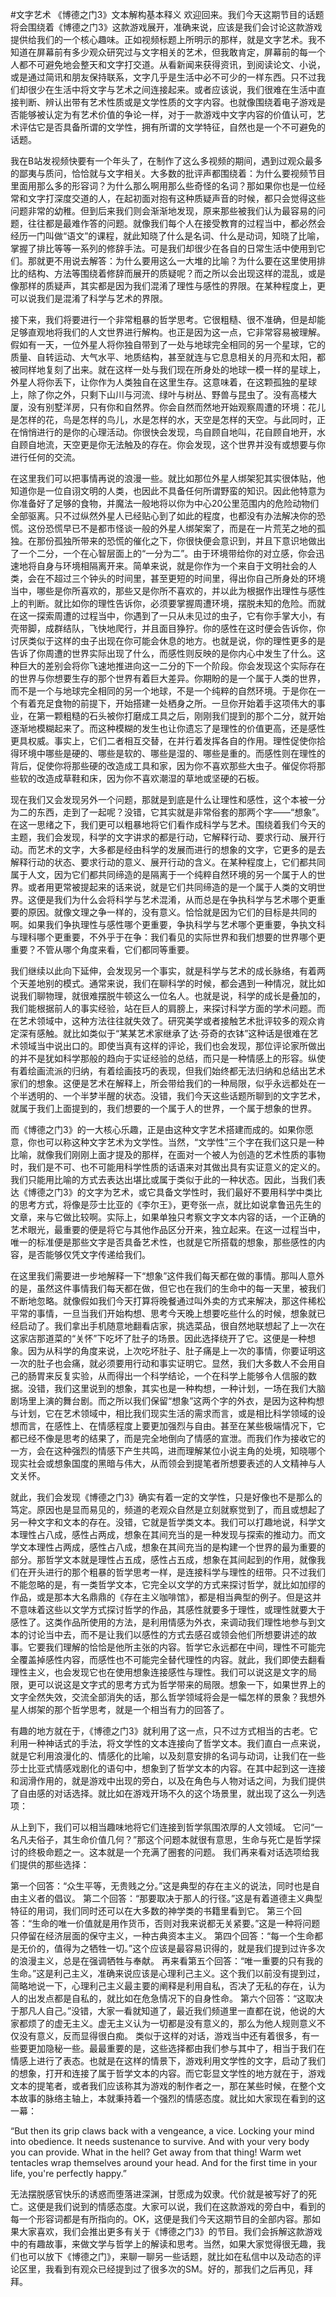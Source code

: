 #文字艺术 《博德之门3》文本解构基本释义
欢迎回来。我们今天这期节目的话题将会围绕着《博德之门3》这款游戏展开，准确来说，应该是我们会讨论这款游戏提供给我们的一个核心趣味。正如视频标题上所明示的那样，就是文字艺术。我不知道在屏幕前有多少观众研究过与文字相关的艺术，但我敢肯定，屏幕前的每一个人都不可避免地会整天和文字打交道。从看新闻来获得资讯，到阅读论文、小说，或是通过简讯和朋友保持联系，文字几乎是生活中必不可少的一样东西。只不过我们却很少在生活中将文字与艺术之间连接起来。或者应该说，我们很难在生活中直接判断、辨认出带有艺术性质或是文学性质的文字内容。也就像围绕着电子游戏是否能够被认定为有艺术价值的争论一样，对于一款游戏中文字内容的价值认可，艺术评估它是否具备所谓的文学性，拥有所谓的文学特征，自然也是一个不可避免的话题。

我在B站发视频快要有一个年头了，在制作了这么多视频的期间，遇到过观众最多的鄙夷与质问，恰恰就与文字相关。大多数的批评声都围绕着：为什么要视频节目里面用那么多的形容词？为什么那么啊用那么些奇怪的名词？那如果你也是一位经常和文字打深度交道的人，在起初面对抱有这种质疑声音的时候，都只会觉得这些问题非常的幼稚。但到后来我们则会渐渐地发现，原来那些被我们认为最容易的问题，往往都是最难作答的问题。就像我们每个人在接受教育的过程当中，都必然会经历一门叫做“语文”的课程，就此知晓了什么是名词、什么是动词，知晓了比喻，掌握了排比等等一系列的修辞手法。可是我们却很少在各自的日常生活中使用到它们。那就更不用说去解答：为什么要用这么一大堆的比喻？为什么要在这里使用排比的结构、方法等围绕着修辞而展开的质疑呢？而之所以会出现这样的混乱，或是像那样的质疑声，其实都是因为我们混淆了理性与感性的界限。在某种程度上，更可以说我们是混淆了科学与艺术的界限。

接下来，我们将要进行一个非常粗暴的哲学思考。它很粗糙、很不准确，但是却能足够直观地将我们的人文世界进行解构。也正是因为这一点，它非常容易被理解。假如有一天，一位外星人将你独自带到了一处与地球完全相同的另一个星球，它的质量、自转运动、大气水平、地质结构，甚至就连与它息息相关的月亮和太阳，都被同样地复刻了出来。就在这样一处与我们现在所身处的地球一模一样的星球上，外星人将你丢下，让你作为人类独自在这里生存。这意味着，在这颗孤独的星球上，除了你之外，只剩下山川与河流、绿叶与树丛、野兽与昆虫了。没有高楼大厦，没有别墅洋房，只有你和自然界。你会自然而然地开始观察周遭的环境：花儿是怎样的花，鸟是怎样的鸟儿，水是怎样的水，天空是怎样的天空。与此同时，正在悄悄进行的是你的心理活动。你很快会发现，鸟自顾自地叫，花自顾自地开，水自顾自地流，天空更是你无法触及的存在。你会发现，这个世界并没有或想要与你进行任何的交流。

在这里我们可以把事情再说的浪漫一些。就比如那位外星人绑架犯其实很体贴，他知道你是一位自诩文明的人类，也因此不具备任何所谓野蛮的知识。因此他特意为你准备好了足够的食物，并魔法一般地将以你为中心20公里范围内的危险动物们全部驱离。只不过纵然外星人已经贴心到了如此的程度，也都没有办法解决你的恐慌。这份恐慌早已不是都市怪谈一般的外星人绑架案了，而是在一片荒芜之地的孤独。在那份孤独所带来的恐慌的催化之下，你很快便会意识到，并且下意识地做出了一个二分，一个在心智层面上的“一分为二”。由于环境带给你的对立感，你会迅速地将自身与环境相隔离开来。简单来说，就是你作为一个来自于文明社会的人类，会在不超过三个钟头的时间里，甚至更短的时间里，得出你自己所身处的环境当中，哪些是你所喜欢的，那些又是你所不喜欢的，并以此为根据作出理性与感性上的判断。就比如你的理性告诉你，必须要掌握周遭环境，摆脱未知的危险。而就在这一探索周遭的过程当中，你遇到了一只从未见过的虫子，它有你手掌大小，有壳带脚，成群结队，飞快地爬行，并且面目狰狞。你的感性在这时便会告诉你，你讨厌类似于这样的虫子出现在你可能会休息的地方。也就是说，你的理性更多的是告诉了你周遭的世界实际出现了什么，而感性则反映的是你内心中发生了什么。这种巨大的差别会将你飞速地推进向这一二分的下一个阶段。你会发现这个实际存在的世界与你想要生存的那个世界有着巨大差异。你期盼的是一个属于人类的世界，而不是一个与地球完全相同的另一个地球，不是一个纯粹的自然环境。于是你在一个有着充足食物的前提下，开始搭建一处栖身之所。一旦你开始着手这项伟大的事业，在第一颗粗糙的石头被你打磨成工具之后，刚刚我们提到的那个二分，就开始逐渐地模糊起来了。而这种模糊的发生也让你遗忘了是理性的价值更高，还是感性更具权威。事实上，它们二者相互交替，在并行着发挥各自的作用。理性促使你拾得环境中哪些是硬的、哪些是软的、哪些是湿的、哪些是重的。而感性则在理性的背后，促使你将那些硬的改造成工具和家，因为你不喜欢那些大虫子。催促你将那些软的改造成草鞋和床，因为你不喜欢潮湿的草地或坚硬的石板。

现在我们又会发现另外一个问题，那就是到底是什么让理性和感性，这个本被一分为二的东西，走到了一起呢？没错，它其实就是非常俗套的那两个字——“想象”。在这一思绪之下，我们更可以粗暴地将它们看作成科学与艺术。围绕着我们今天的主题，我们会发现，科学的文字讲求的都是行动，它解释行动、要求行动、展开行动。而艺术的文字，大多都是经由科学的发展而进行的想象的文字，它更多的是去解释行动的状态、要求行动的意义、展开行动的含义。在某种程度上，它们都共同属于人文，因为它们都共同缔造的是隔离于一个纯粹自然环境的另一个属于人的世界。或者用更常被提起来的话来说，就是它们共同缔造的是一个属于人类的文明世界。这便是我们为什么会将科学与艺术混淆，从而总是在争执科学与艺术哪个更重要的原因。就像文理之争一样的，没有意义。恰恰就是因为它们的目标是共同的啊。如果我们争执理性与感性哪个更重要，争执科学与艺术哪个更重要，争执文科与理科哪个更重要，不外乎于在争：我们看见的实际世界和我们想要的世界哪个更重要？不管从哪个角度来看，它们都同等重要。

我们继续以此向下延伸，会发现另一个事实，就是科学与艺术的成长脉络，有着两个天差地别的模式。通常来说，我们在聊科学的时候，都会遇到一种情况，就比如说我们聊物理，就很难摆脱牛顿这么一位名人。也就是说，科学的成长是叠加的，我们能根据前人的事实经验，站在巨人的肩膀上，来探讨科学方面的学术问题。而在艺术领域中，这种方法往往就失效了。研究美学或者接触艺术批评较多的观众肯定深有感触。就比如类似于“某某艺术家继承了达·芬奇的衣钵”这种话是很难在艺术领域当中说出口的。即使当真有这样的评论，我们也会发现，那位评论家所做出的并不是犹如科学那般的趋向于实证经验的总结，而只是一种情感上的形容。纵使有着绘画流派的归纳，有着绘画技巧的表现，但我们始终都无法归纳和总结出艺术家们的想象。这便是艺术在解释上，所会带给我们的一种局限，似乎永远都处在一个半透明的、一个半梦半醒的状态。没错，我们今天这些话题所聊到的文字艺术，就属于我们上面提到的，我们想要的一个属于人的世界，一个属于想象的世界。

而《博德之门3》的一大核心乐趣，正是由这种文字艺术搭建而成的。如果你愿意，你也可以称这种文字艺术为文学性。当然，“文学性”三个字在我们这只是一种比喻，就像我们刚刚上面才提及的那样，在面对一个被人为创造的艺术性质的事物时，我们是不可、也不可能用科学性质的话语来对其做出具有实证意义的定义的。我们只能用比喻的方式去表达出堪比或属于类似于此的一种状态。因此，当我们表达《博德之门3》的文字为艺术，或它具备文学性时，我们最好不要用科学中类比的思考方式，将像是莎士比亚的《李尔王》，更夸张一点，就比如说拿鲁迅先生的文章，来与它做比较啊。实际上，如果单独只考察文字文本内容的话，一个正确的艺术眼光，最重要的便是将它与其他作品区分开来，独立起来。在这一过程当中，唯一的标准便是那些文字是否具备艺术性，也就是它所搭载的想象，那些感性的内容，是否能够仅凭文字传递给我们。

在这里我们需要进一步地解释一下“想象”这件我们每天都在做的事情。那叫人意外的是，虽然这件事情我们每天都在做，但它也在我们的生命中的每一天里，被我们不断地忽略。就像假如我们今天打算将晚餐通过叫外卖的方式来解决，那这件稀松平常的事情，一旦当我们开始构想、思考今天晚上想要吃些什么的时候，想象就已经启动了。我们拿出手机随意地翻看店家，挑选菜品，很自然地联想起了上一次在这家店那道菜的“关怀”下吃坏了肚子的场景。因此选择绕开了它。这便是一种想象。因为从科学的角度来说，上次吃坏肚子、肚子痛是上一次的事情，你要证明这一次的肚子也会痛，就必须要用行动和事实证明它。显然，我们大多数人不会用自己的肠胃来反复实验，从而得出一个科学结论，一个在科学上能够令人信服的数据。没错，我们这里说到的想象，其实也是一种构想，一种计划，一场在我们大脑剧场里上演的舞台剧。而之所以我们保留“想象”这两个字的外衣，是因为这种构想与计划，它在艺术领域中，相比我们现实生活的需求而言，或是相比科学领域的设想而言，在感性上、在情感程度上要更加强烈与自由。甚至在某些极端情况下，它都已经不像是思考的结果了，而是完全地倒向了情感的宣泄。而我们作为接收它的一方，会在这种强烈的情感下产生共鸣，进而理解某位小说主角的处境，知晓哪个现实社会或想象国度的黑暗与伟大，从而领会到提笔者所想要表述的人文精神与人文关怀。

就此，我们会发现《博德之门3》确实有着一定的文学性，只是好像也不是那么的笃定。原因也是显而易见的，频道的老观众自然是立刻就察觉到了，而且或想起了另一种文字和文本的存在。没错，它就是哲学类文本。我们可以打趣地说，科学文本理性占八成，感性占两成，想象在其间充当的是一种发现与探索的推动力。而文学文本理性占两成，感性占八成，想象在其间充当的是构建一个世界的最为重要的部分。那哲学文本就是理性占五成，感性占五成，想象在其间起到的作用，就像我们在开头进行的那个粗暴的哲学思考一样，是连接科学与理性的纽带。只不过我们不能忽略的是，有一类哲学文本，它完全以文学的方式来探讨哲学，就比如加缪的作品，或是那本大名鼎鼎的《存在主义咖啡馆》，都是相当典型的例子。但是这并不意味着这些以文学方式探讨哲学的作品，其感性就要多于理性，或理性就要大于感性了。这类作品所使用的方法，是利用情感为外衣，来调动我们理性地参与到文本的讨论当中去，而不是让我们以感性的方式去感召或领会他们所想要讲述的故事。它要我们理解的恰恰是他所主张的内容。哲学它永远都在中间，理性不可能完全覆盖掉感性内容，而感性也不可能完全替代理性的内容。就此，我们即使去翻看理性主义，也会发现它也在使用想象连接感性与理性。我们可以说这是文字的局限，更可以说这是文字式的思考方式为哲学带来的局限。想象一下，如果世界上的文字全然失效，交流全部消失的话，那么哲学领域将会是一幅怎样的景象？我想外星人绑架的那个哲学思考，就是一个相当有力的回答了。

有趣的地方就在于，《博德之门3》就利用了这一点，只不过方式相当的古老。它利用一种神话式的手法，将文学性的文本连接向了哲学文本。我们直白一点来说，就是它利用浪漫化的、情感化的比喻，以及刻意安排的名词与动词，让我们在一些莎士比亚式情感戏剧化的语句中，想象到了哲学文本的内容。在其中起到这一连接和润滑作用的，就是游戏中出现的旁白，以及在角色与人物对话之间，为我们提供了自由感的对话选择。就比如在游戏开场不久的这个场景里，就出现了这么一列选项：

从上到下，我们可以相当趣味地将它们连接到哲学氛围浓厚的人文领域。
它问“一名凡夫俗子，其生命价值几何？”那这个问题本就很有意思，生命与死亡是哲学探讨的终极命题之一。这本就是一个充满了圈套的问题。
我们再来看对话选项给我们提供的那些选择：

第一个回答：“众生平等，无贵贱之分。”这是典型的存在主义的说法，同时也是自由主义者的倡议。
第二个回答：“那要取决于那人的行径。”这是有着道德主义典型特征的用词，我们同时还可以在大多数的神学类的书籍里看到它。
第三个回答：“生命的唯一价值就是用作货币，否则对我来说都无关紧要。”这是一种将问题只停留在经济层面的保守主义，一种古典资本主义。
第四个回答：“每一个生命都是无价的，值得为之牺牲一切。”这个应该是最容易识得的，就是我们提到过许多次的浪漫主义，总是在强调牺牲与奉献。
再来看第五个回答：“唯一重要的只有我的生命。”这是利己主义，准确来说应该是心理利己主义。这个我们以前没有提到过，简略地说一下，心理利己主义最主要的阐释是利用自私，否决了无私的存在，认为人的出发点都是自私的，就比如在危急情况下的自身性命。
第六个回答：“这取决于那凡人自己。”没错，大家一看就知道了，最近我们频道里一直都在说，他说的大家都烦了的虚无主义。虚无主义认为一切都是没有意义的，那么为他人规则意义不仅没有意义，反而显得很白痴。
类似于这样的对话，游戏当中还有着很多，有一些要更加隐秘一些。最最重要的是，这些选择都由我们参与其中了，相当于我们在情感上进行了表态。也就是在这样的情景下，游戏利用文学性的文字，启动了我们的想象，打开和连接了属于哲学文本的内容。而它彰显文学性的地方就在于，游戏文本的提笔者，或者我们应该称其为游戏的制作者之一，那在某些时候，在整个文本故事的脉络主轴上，本就秉持着一个强烈的情感态度。就比如大家现在看到的这一幕：

“But then its grip claws back with a vengeance, a vice. Locking your mind into obedience. It needs sustenance to survive. And with your very body you can provide. What in the hell? Get away from that thing! Warm wet tentacles wrap themselves around your head. And for the first time in your life, you're perfectly happy.”

无法摆脱感官快乐的诱惑而堕落进深渊，甘愿成为奴隶。代价就是被写好了的死亡。这便是我们说到的情感态度。大家可以说，我们在这款游戏的旁白中，看到的每一个形容词都是有所指向的。OK，这便是我们今天这期节目的全部内容。那如果大家喜欢，我们会推出更多有关于《博德之门3》的节目。我们会拆解这款游戏中的有趣故事，来做文学与哲学上的解读和思考。当然，如果大家觉得很无趣，我们也可以放下《博德之门》，来聊一聊另一些话题，就比如在私信中以及动态的评论区里，我看到有观众已经提到过了很多次的SM。好的，那我们之后再见，拜拜。